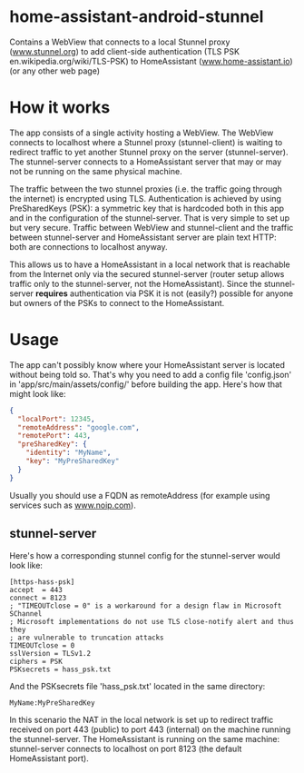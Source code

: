 # home-assistant-android-stunnel
Contains a WebView that connects to a local Stunnel proxy (www.stunnel.org) to add client-side authentication (TLS PSK en.wikipedia.org/wiki/TLS-PSK) to HomeAssistant (www.home-assistant.io) (or any other web page)

# How it works
The app consists of a single activity hosting a WebView. The WebView connects to localhost where a Stunnel proxy (stunnel-client) is waiting to redirect traffic to yet another Stunnel proxy on the server (stunnel-server). The stunnel-server connects to a HomeAssistant server that may or may not be running on the same physical machine.

The traffic between the two stunnel proxies (i.e. the traffic going through the internet) is encrypted using TLS. Authentication is achieved by using PreSharedKeys (PSK): a symmetric key that is hardcoded both in this app and in the configuration of the stunnel-server. That is very simple to set up but very secure.
Traffic between WebView and stunnel-client and the traffic between stunnel-server and HomeAssistant server are plain text HTTP: both are connections to localhost anyway.

This allows us to have a HomeAssistant in a local network that is reachable from the Internet only via the secured stunnel-server (router setup allows traffic only to the stunnel-server, not the HomeAssistant). Since the stunnel-server **requires** authentication via PSK it is not (easily?) possible for anyone but owners of the PSKs to connect to the HomeAssistant.

# Usage
The app can't possibly know where your HomeAssistant server is located without being told so. That's why you need to add a config file 'config.json' in 'app/src/main/assets/config/' before building the app. Here's how that might look like:

```json
{
  "localPort": 12345,
  "remoteAddress": "google.com",
  "remotePort": 443,
  "preSharedKey": {
    "identity": "MyName",
    "key": "MyPreSharedKey"
  }
}
```
Usually you should use a FQDN as remoteAddress (for example using services such as www.noip.com).

## stunnel-server
Here's how a corresponding stunnel config for the stunnel-server would look like:

```
[https-hass-psk]
accept  = 443
connect = 8123
; "TIMEOUTclose = 0" is a workaround for a design flaw in Microsoft SChannel
; Microsoft implementations do not use TLS close-notify alert and thus they
; are vulnerable to truncation attacks
TIMEOUTclose = 0
sslVersion = TLSv1.2
ciphers = PSK
PSKsecrets = hass_psk.txt
```

And the PSKsecrets file 'hass_psk.txt' located in the same directory:
```
MyName:MyPreSharedKey
```

In this scenario the NAT in the local network is set up to redirect traffic received on port 443 (public) to port 443 (internal) on the machine running the stunnel-server. The HomeAssistant is running on the same machine: stunnel-server connects to localhost on port 8123 (the default HomeAssistant port).
